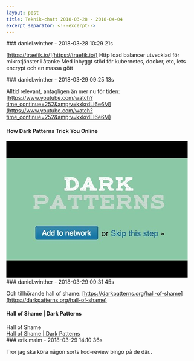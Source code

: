```yaml
---
layout: post
title: Teknik-chatt 2018-03-28 - 2018-04-04
excerpt_separator: <!--excerpt-->
---
```

<section class="message" markdown="1">
### daniel.winther - 2018-03-28 10:29 21s

[https://traefik.io/](https://traefik.io/)
Http load balancer utvecklad för mikrotjänster i åtanke
Med inbyggt stöd för kubernetes, docker, etc, lets encrypt och en massa gött
</section>
<section class="message" markdown="1">
### daniel.winther - 2018-03-29 09:25 13s

Alltid relevant, antagligen än mer nu för tiden:
[https://www.youtube.com/watch?time_continue=252&amp;v=kxkrdLI6e6M](https://www.youtube.com/watch?time_continue=252&amp;v=kxkrdLI6e6M)

<div class="attachment"><h4>How Dark Patterns Trick You Online</h4><div class="text"></div>
<a href="https://www.youtube.com/watch?time_continue=252&amp;v=kxkrdLI6e6M"><div class="linkdiv"><img src="/assets/blogAssets/How Dark Patterns Trick You Online" fallback="How Dark Patterns Trick You Online"/></div></a></div>
    
</section>
<section class="message" markdown="1">
### daniel.winther - 2018-03-29 09:31 45s

Och tillhörande hall of shame:
[https://darkpatterns.org/hall-of-shame](https://darkpatterns.org/hall-of-shame)

<div class="attachment"><h4>Hall of Shame | Dark Patterns</h4><div class="text">Hall of Shame</div>
<a href="https://darkpatterns.org/hall-of-shame">Hall of Shame | Dark Patterns</a></div>
    
</section>
<section class="message" markdown="1">
### erik.malm - 2018-03-29 14:10 36s

Tror jag ska köra någon sorts kod-review bingo på de där..

<!--excerpt-->
</section>